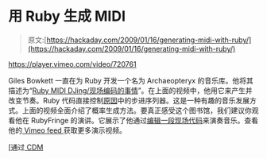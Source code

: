 # 用 Ruby 生成 MIDI

> 原文:[https://hackaday.com/2009/01/16/generating-midi-with-ruby/](https://hackaday.com/2009/01/16/generating-midi-with-ruby/)

<https://player.vimeo.com/video/720761>

</div> <p>Giles Bowkett 一直在为 Ruby 开发一个名为 Archaeopteryx 的音乐库。他将其描述为“<a href="http://wiki.github.com/gilesbowkett/archaeopteryx/home" title="Home - archaeopteryx - GitHub" target="_blank">Ruby MIDI DJing/现场编码的事情</a>”。在上面的视频中，他用它来产生并改变节奏。Ruby 代码直接控制<a href="http://en.wikipedia.org/wiki/Reason_(software)" title="Reason (software) - Wikipedia, the free encyclopedia" target="_blank">原因</a>中的步进序列器。这是一种有趣的音乐发展方式。上面的视频全面介绍了概率生成方法。要真正感受这个图书馆，我们建议你观看他在 RubyFringe 的演讲。它展示了他通过<a href="http://www.infoq.com/presentations/archaeopteryx-bowkett" title="A Ruby MIDI Generator" target="_blank">编辑一段现场代码</a>来演奏音乐。查看他的<a href="http://vimeo.com/giles/videos" target="_blank"> Vimeo feed </a>获取更多演示视频。</p> <p>[通过<a href="http://createdigitalmusic.com/2009/01/13/code-your-own-sequencer-archaeopteryx-generates-midi-with-ruby/" title="Create Digital Music » Code Your Own Sequencer? Archaeopteryx Generates MIDI with Ruby" target="_blank"> CDM </a></p> </body> </html>